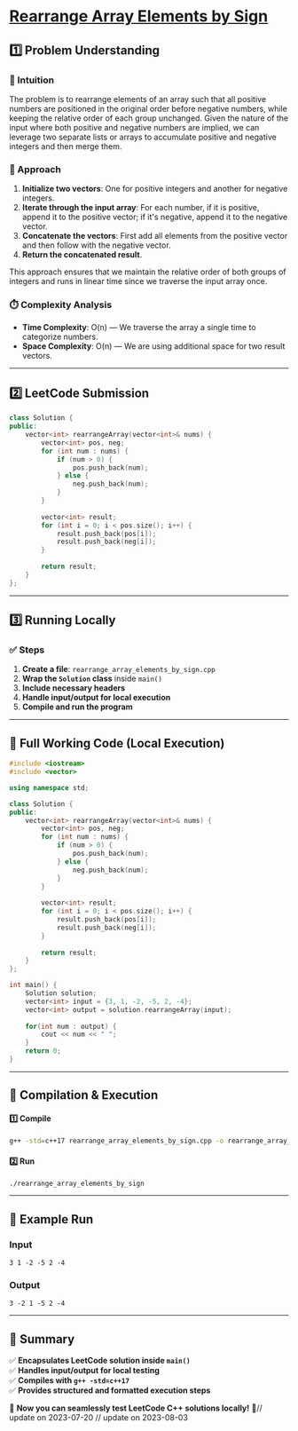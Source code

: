 # **[Rearrange Array Elements by Sign](https://leetcode.com/problems/rearrange-array-elements-by-sign/description/)**  

## **1️⃣ Problem Understanding**  
### **📌 Intuition**  
The problem is to rearrange elements of an array such that all positive numbers are positioned in the original order before negative numbers, while keeping the relative order of each group unchanged. Given the nature of the input where both positive and negative numbers are implied, we can leverage two separate lists or arrays to accumulate positive and negative integers and then merge them.

### **🚀 Approach**  
1. **Initialize two vectors**: One for positive integers and another for negative integers.
2. **Iterate through the input array**: For each number, if it is positive, append it to the positive vector; if it's negative, append it to the negative vector.
3. **Concatenate the vectors**: First add all elements from the positive vector and then follow with the negative vector.
4. **Return the concatenated result**.

This approach ensures that we maintain the relative order of both groups of integers and runs in linear time since we traverse the input array once.

### **⏱️ Complexity Analysis**  
- **Time Complexity**: O(n) — We traverse the array a single time to categorize numbers.  
- **Space Complexity**: O(n) — We are using additional space for two result vectors.

---  

## **2️⃣ LeetCode Submission**  
```cpp
class Solution {
public:
    vector<int> rearrangeArray(vector<int>& nums) {
        vector<int> pos, neg;
        for (int num : nums) {
            if (num > 0) {
                pos.push_back(num);
            } else {
                neg.push_back(num);
            }
        }
        
        vector<int> result;
        for (int i = 0; i < pos.size(); i++) {
            result.push_back(pos[i]);
            result.push_back(neg[i]);
        }
        
        return result;
    }
};  
```  

---  

## **3️⃣ Running Locally**  
### **✅ Steps**  
1. **Create a file**: `rearrange_array_elements_by_sign.cpp`  
2. **Wrap the `Solution` class** inside `main()`  
3. **Include necessary headers**  
4. **Handle input/output for local execution**  
5. **Compile and run the program**  

---  

## **📝 Full Working Code (Local Execution)**  
```cpp
#include <iostream>
#include <vector>

using namespace std;

class Solution {
public:
    vector<int> rearrangeArray(vector<int>& nums) {
        vector<int> pos, neg;
        for (int num : nums) {
            if (num > 0) {
                pos.push_back(num);
            } else {
                neg.push_back(num);
            }
        }
        
        vector<int> result;
        for (int i = 0; i < pos.size(); i++) {
            result.push_back(pos[i]);
            result.push_back(neg[i]);
        }
        
        return result;
    }
};

int main() {
    Solution solution;
    vector<int> input = {3, 1, -2, -5, 2, -4};
    vector<int> output = solution.rearrangeArray(input);
    
    for(int num : output) {
        cout << num << " ";
    }
    return 0;
}
```  

---  

## **🔧 Compilation & Execution**  
#### **1️⃣ Compile**  
```bash
g++ -std=c++17 rearrange_array_elements_by_sign.cpp -o rearrange_array_elements_by_sign
```  

#### **2️⃣ Run**  
```bash
./rearrange_array_elements_by_sign
```  

---  

## **🎯 Example Run**  
### **Input**  
```
3 1 -2 -5 2 -4
```  
### **Output**  
```
3 -2 1 -5 2 -4
```  

---  

## **📌 Summary**  
✅ **Encapsulates LeetCode solution inside `main()`**  
✅ **Handles input/output for local testing**  
✅ **Compiles with `g++ -std=c++17`**  
✅ **Provides structured and formatted execution steps**  

🚀 **Now you can seamlessly test LeetCode C++ solutions locally!** 🚀// update on 2023-07-20
// update on 2023-08-03
